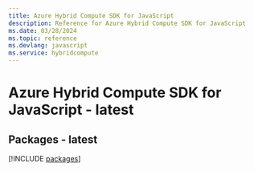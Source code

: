 ```yaml
---
title: Azure Hybrid Compute SDK for JavaScript
description: Reference for Azure Hybrid Compute SDK for JavaScript
ms.date: 03/28/2024
ms.topic: reference
ms.devlang: javascript
ms.service: hybridcompute
---
```

# Azure Hybrid Compute SDK for JavaScript - latest
## Packages - latest
[!INCLUDE [packages](hybrid-compute-index.md)]